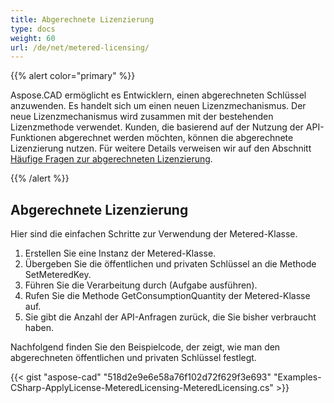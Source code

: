 ```yaml
---
title: Abgerechnete Lizenzierung
type: docs
weight: 60
url: /de/net/metered-licensing/
---
```


{{% alert color="primary" %}} 

Aspose.CAD ermöglicht es Entwicklern, einen abgerechneten Schlüssel anzuwenden. Es handelt sich um einen neuen Lizenzmechanismus. Der neue Lizenzmechanismus wird zusammen mit der bestehenden Lizenzmethode verwendet. Kunden, die basierend auf der Nutzung der API-Funktionen abgerechnet werden möchten, können die abgerechnete Lizenzierung nutzen. Für weitere Details verweisen wir auf den Abschnitt [Häufige Fragen zur abgerechneten Lizenzierung](https://purchase.aspose.com/faqs/licensing/metered).

{{% /alert %}} 
## **Abgerechnete Lizenzierung**
Hier sind die einfachen Schritte zur Verwendung der Metered-Klasse.

1. Erstellen Sie eine Instanz der Metered-Klasse.
1. Übergeben Sie die öffentlichen und privaten Schlüssel an die Methode SetMeteredKey.
1. Führen Sie die Verarbeitung durch (Aufgabe ausführen).
1. Rufen Sie die Methode GetConsumptionQuantity der Metered-Klasse auf.
1. Sie gibt die Anzahl der API-Anfragen zurück, die Sie bisher verbraucht haben.

Nachfolgend finden Sie den Beispielcode, der zeigt, wie man den abgerechneten öffentlichen und privaten Schlüssel festlegt.

{{< gist "aspose-cad" "518d2e9e6e58a76f102d72f629f3e693" "Examples-CSharp-ApplyLicense-MeteredLicensing-MeteredLicensing.cs" >}}
